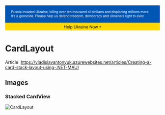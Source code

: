[![Stand With Ukraine](https://raw.githubusercontent.com/vshymanskyy/StandWithUkraine/main/banner2-direct.svg)](https://stand-with-ukraine.pp.ua)

# CardLayout

Article: https://vladislavantonyuk.azurewebsites.net/articles/Creating-a-card-stack-layout-using-.NET-MAUI

## Images

### Stacked CardView

![CardLayout](https://vladislavantonyuk.sirv.com/vladislavantonyuk/articles/21/card-layout.gif)